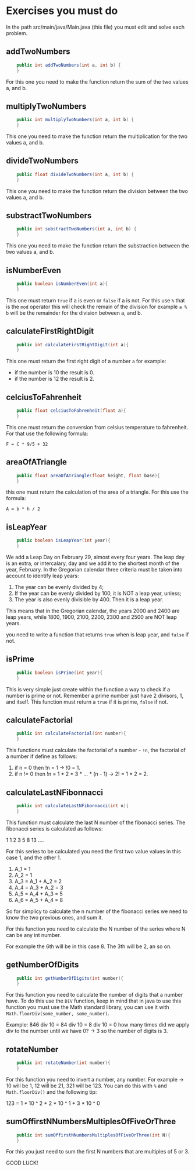# Exercises you must do

In the path src/main/java/Main.java (this file) you must edit and solve each problem.

## addTwoNumbers
```java
	public int addTwoNumbers(int a, int b) {
	}
```
For this one you need to make the function return the sum of the two values a, and b.

## multiplyTwoNumbers

```java
	public int multiplyTwoNumbers(int a, int b) {
	}
```
This one you need to make the function return the multiplication for the two values a, and b.

## divideTwoNumbers
```java
	public float divideTwoNumbers(int a, int b) {
	}
```
This one you need to make the function return the division between the two values a, and b.

## substractTwoNumbers
```java
	public int substractTwoNumbers(int a, int b) {
	}
```
This one you need to make the function return the substraction between the two values a, and b.

## isNumberEven
```java
	public boolean isNumberEven(int a){
	}
```
This one must return `true` if a is even or `false` if a is not. For this use `%` that is the `mod` operator this will check the remain of the division for example `a % b` will be the remainder for the division between a, and b.

## calculateFirstRightDigit
```java
	public int calculateFirstRightDigit(int a){
	}
```
This one must return the first right digit of a number `a` for example:
* if the number is 10 the result is 0.
* if the number is 12 the result is 2.

## celciusToFahrenheit
```java
	public float celciusToFahrenheit(float a){
	}
```
This one must return the conversion from celsius temperature to fahrenheit. For that use the following formula:

`F = C * 9/5 + 32`

## areaOfATriangle
```java
	public float areaOfATriangle(float height, float base){
	}
```
this one must return the calculation of the area of a triangle. For this use the formula:

`A = b * h / 2`


## isLeapYear
```java
	public boolean isLeapYear(int year){
	}
```
We add a Leap Day on February 29, almost every four years. The leap day is an extra, or intercalary, day and we add it to the shortest month of the year, February. In the Gregorian calendar three criteria must be taken into account to identify leap years:

1. The year can be evenly divided by 4;
2. If the year can be evenly divided by 100, it is NOT a leap year, unless;
3. The year is also evenly divisible by 400. Then it is a leap year.

This means that in the Gregorian calendar, the years 2000 and 2400 are leap years, while 1800, 1900, 2100, 2200, 2300 and 2500 are NOT leap years.

you need to write a function that returns `true` when is leap year, and `false` if not.

## isPrime
```java
	public boolean isPrime(int year){
	}
```
This is very simple just create within the function a way to check if a number is prime or not. Remember a prime number just have 2 divisors, 1, and itself. This function must return a `true` if it is prime, `false` if not.

## calculateFactorial
```java
    public int calculateFactorial(int number){
    }
```
This functions must calculate the factorial of a number - `!n`, the factorial of a number if define as follows:

1. if n = 0 then !n = 1 -> !0 = 1.
2. if n != 0 then !n = 1 * 2 * 3 * ... * (n - 1) -> 2! = 1 * 2 = 2.

## calculateLastNFibonnacci
```java
    public int calculateLastNFibonnacci(int n){
    }
```
This function must calculate the last N number of the fibonacci series. The fibonacci series is calculated as follows:

1 1 2 3 5 8 13 ....

For this series to be calculated you need the first two value values in this case 1, and the other 1.

1. A_1 = 1
2. A_2 = 1
3. A_3 = A_1 + A_2 = 2
4. A_4 = A_3 + A_2 = 3
5. A_5 = A_4 + A_3 = 5
6. A_6 = A_5 + A_4 = 8

So for simplicy to calculate the n number of the fibonacci series we need to know the two previous ones, and sum it.

For this function you need to calculate the N number of the series where N can be any int number.

For example the 6th will be in this case 8. The 3th will be 2, an so on.

## getNumberOfDigits
```java
    public int getNumberOfDigits(int number){
    }
```
For this function you need to calculate the number of digits that a number have. To do this use the `DIV` function, keep in mind that in java to use this function you must use the Math standard library, you can use it with `Math.floorDiv(some_number, some_number)`.

Example:
    846 div 10 = 84 div 10 = 8 div 10 = 0
    how many times did we apply div to the number until we have 0? -> 3 so the number of digits is 3.

## rotateNumber
```java
    public int rotateNumber(int number){
    }
```
For this function you need to invert a number, any number. For example -> 10 will be 1, 12 will be 21, 321 will be 123. You can do this with `%` and `Math.floorDiv()` and the following tip:

123 = 1 * 10 ^ 2 + 2 * 10 ^ 1 + 3 * 10 ^ 0

## sumOffirstNNumbersMultiplesOfFiveOrThree
```java
    public int sumOffirstNNumbersMultiplesOfFiveOrThree(int N){
    }
```
For this you just need to sum the first N numbers that are multiples of 5 or 3.


GOOD LUCK!